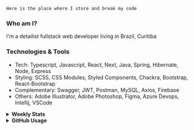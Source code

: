 ```
Here is the place where I store and break my code
```
### Who am I?
I'm a detailist fullstack web developer living in Brazil, Curitiba

### Technologies & Tools
- Tech: Typescript, Javascript, React, Next, Java, Spring, Hibernate, Node, Express
- Styling: SCSS, CSS Modules, Styled Components, Chackra, Bootstrap, React-Bootstrap
- Complementary: Swagger, JWT, Postman, MySQL, Axios, Firebase
- Others: Adobe Illustrator, Adobe Photoshop, Figma, Azure Devops, Intellij, VSCode

<details>
  <summary><b> Weekly Stats</b></summary>
<!--START_SECTION:waka-->

```text
TypeScript   33 hrs 8 mins   ███████████████████░░░░░░   76.32 %
CSS          6 hrs 15 mins   ███▓░░░░░░░░░░░░░░░░░░░░░   14.40 %
Docker       1 hr 37 mins    █░░░░░░░░░░░░░░░░░░░░░░░░   03.74 %
JSON         1 hr 11 mins    ▓░░░░░░░░░░░░░░░░░░░░░░░░   02.74 %
JavaScript   44 mins         ▒░░░░░░░░░░░░░░░░░░░░░░░░   01.70 %
Bash         10 mins         ░░░░░░░░░░░░░░░░░░░░░░░░░   00.39 %
```

<!--END_SECTION:waka-->
</details>

<details>
  <summary><b> GitHub Usage</b></summary>
  
[![Top Langs](https://github-readme-stats.vercel.app/api/top-langs/?username=gxlpes&&langs_count=9&layout=compact)](https://github.com/anuraghazra/github-readme-stats)

</details>
